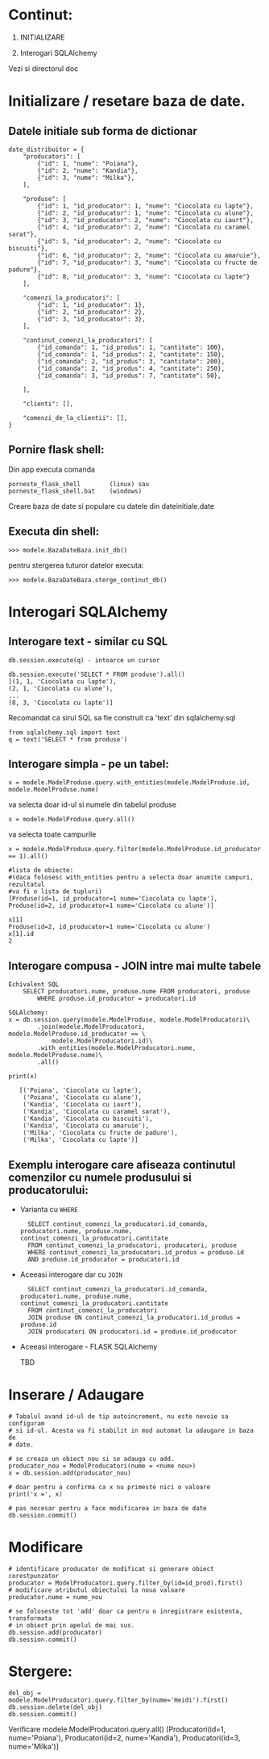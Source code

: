 # Continut:

1. INITIALIZARE

1. Interogari SQLAlchemy

Vezi si directorul doc

# Initializare / resetare baza de date.

## Datele initiale sub forma de dictionar

    date_distribuitor = {
        "producatori": [
            {"id": 1, "nume": "Poiana"},
            {"id": 2, "nume": "Kandia"},
            {"id": 3, "nume": "Milka"},
        ],

        "produse": [
            {"id": 1, "id_producator": 1, "nume": "Ciocolata cu lapte"},
            {"id": 2, "id_producator": 1, "nume": "Ciocolata cu alune"},
            {"id": 3, "id_producator": 2, "nume": "Ciocolata cu iaurt"},
            {"id": 4, "id_producator": 2, "nume": "Ciocolata cu caramel sarat"},
            {"id": 5, "id_producator": 2, "nume": "Ciocolata cu biscuiti"},
            {"id": 6, "id_producator": 2, "nume": "Ciocolata cu amaruie"},
            {"id": 7, "id_producator": 3, "nume": "Ciocolata cu fructe de padure"},
            {"id": 8, "id_producator": 3, "nume": "Ciocolata cu lapte"}
        ],
        
        "comenzi_la_producatori": [
            {"id": 1, "id_producator": 1},
            {"id": 2, "id_producator": 2},
            {"id": 3, "id_producator": 3},
        ],
        
        "continut_comenzi_la_producatori": [
            {"id_comanda": 1, "id_produs": 1, "cantitate": 100},
            {"id_comanda": 1, "id_produs": 2, "cantitate": 150},
            {"id_comanda": 2, "id_produs": 3, "cantitate": 200},
            {"id_comanda": 2, "id_produs": 4, "cantitate": 250},
            {"id_comanda": 3, "id_produs": 7, "cantitate": 50}, 

        ],
            
        "clienti": [],
        
        "comenzi_de_la_clientii": [],
    }

## Pornire flask shell:

Din app executa comanda 

    porneste_flask_shell        (linux) sau 
    porneste_flask_shell.bat    (windows)

Creare baza de date si populare cu datele din dateinitiale.date

## Executa din shell:

    >>> modele.BazaDateBaza.init_db()

pentru stergerea tuturor datelor executa:

    >>> modele.BazaDateBaza.sterge_continut_db()


# Interogari SQLAlchemy


## Interogare text - similar cu SQL

    db.session.execute(q) - intoarce un cursor

    db.session.execute('SELECT * FROM produse').all()
    [(1, 1, 'Ciocolata cu lapte'), 
    (2, 1, 'Ciocolata cu alune'),
    ...
    (8, 3, 'Ciocolata cu lapte')]

Recomandat ca sirul SQL sa fie construit ca 'text' din sqlalchemy.sql

    from sqlalchemy.sql import text
    q = text('SELECT * from produse')

## Interogare simpla - pe un tabel:

    x = modele.ModelProduse.query.with_entities(modele.ModelProduse.id, modele.ModelProduse.nume)

va selecta doar id-ul si numele din tabelul produse

    x = modele.ModelProduse.query.all()

va selecta toate campurile

    x = modele.ModelProduse.query.filter(modele.ModelProduse.id_producator == 1).all()

    #lista de obiecte:
    #(daca folosesc with_entities pentru a selecta doar anumite campuri, rezultatul
    #va fi o lista de tupluri)
    [Produse(id=1, id_producator=1 nume='Ciocolata cu lapte'), 
    Produse(id=2, id_producator=1 nume='Ciocolata cu alune')]

    x[1]
    Produse(id=2, id_producator=1 nume='Ciocolata cu alune')
    x[1].id
    2

## Interogare compusa - JOIN intre mai multe tabele

    Echivalent SQL
        SELECT producatori.nume, produse.nume FROM producatori, produse
            WHERE produse.id_producator = producatori.id

    SQLAlchemy:
    x = db.session.query(modele.ModelProduse, modele.ModelProducatori)\
            .join(modele.ModelProducatori, modele.ModelProduse.id_producator == \
                modele.ModelProducatori.id)\
            .with_entities(modele.ModelProducatori.nume, modele.ModelProduse.nume)\
            .all()
    
    print(x)
         
       [('Poiana', 'Ciocolata cu lapte'), 
        ('Poiana', 'Ciocolata cu alune'), 
        ('Kandia', 'Ciocolata cu iaurt'), 
        ('Kandia', 'Ciocolata cu caramel sarat'), 
        ('Kandia', 'Ciocolata cu biscuiti'), 
        ('Kandia', 'Ciocolata cu amaruie'), 
        ('Milka', 'Ciocolata cu fructe de padure'), 
        ('Milka', 'Ciocolata cu lapte')]

## Exemplu interogare care afiseaza continutul comenzilor cu numele produsului si producatorului:

- Varianta cu `WHERE`

        SELECT continut_comenzi_la_producatori.id_comanda, producatori.nume, produse.nume, continut_comenzi_la_producatori.cantitate 
        FROM continut_comenzi_la_producatori, producatori, produse
        WHERE continut_comenzi_la_producatori.id_produs = produse.id 
        AND produse.id_producator = producatori.id

- Aceeasi interogare dar cu `JOIN`

        SELECT continut_comenzi_la_producatori.id_comanda, producatori.nume, produse.nume, continut_comenzi_la_producatori.cantitate 
        FROM continut_comenzi_la_producatori 
        JOIN produse ON continut_comenzi_la_producatori.id_produs = produse.id 
        JOIN producatori ON producatori.id = produse.id_producator

- Aceeasi interogare - FLASK SQLAlchemy

    TBD


# Inserare / Adaugare

    # Tabalul avand id-ul de tip autoincrement, nu este nevoie sa configuram
    # si id-ul. Acesta va fi stabilit in mod automat la adaugare in baza de 
    # date.

    # se creaza un obiect nou si se adauga cu add.
    producator_nou = ModelProducatori(nume = <nume nou>)
    x = db.session.add(producator_nou)

    # doar pentru a confirma ca x nu primeste nici o valoare
    print('x =', x)

    # pas necesar pentru a face modificarea in baza de date
    db.session.commit()

# Modificare

    # identificare producator de modificat si generare obiect corestpunzator
    producator = ModelProducatori.query.filter_by(id=id_prod).first()
    # modificare atributul obiectului la noua valoare
    producator.nume = nume_nou

    # se foloseste tot 'add' doar ca pentru o inregistrare existenta, transformata
    # in obiect prin apelul de mai sus.
    db.session.add(producator)
    db.session.commit()

# Stergere:

    del_obj = modele.ModelProducatori.query.filter_by(nume='Heidi').first()
    db.session.delete(del_obj)
    db.session.commit()

Verificare
    modele.ModelProducatori.query.all()
    [Producatori(id=1, nume='Poiana'), 
    Producatori(id=2, nume='Kandia'), 
    Producatori(id=3, nume='Milka')] 


